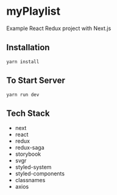 # myPlaylist
Example React Redux project with Next.js

## Installation
```
yarn install
```

## To Start Server
```
yarn run dev
```

## Tech Stack
* next
* react
* redux
* redux-saga
* storybook
* svgr
* styled-system
* styled-components
* classnames
* axios
